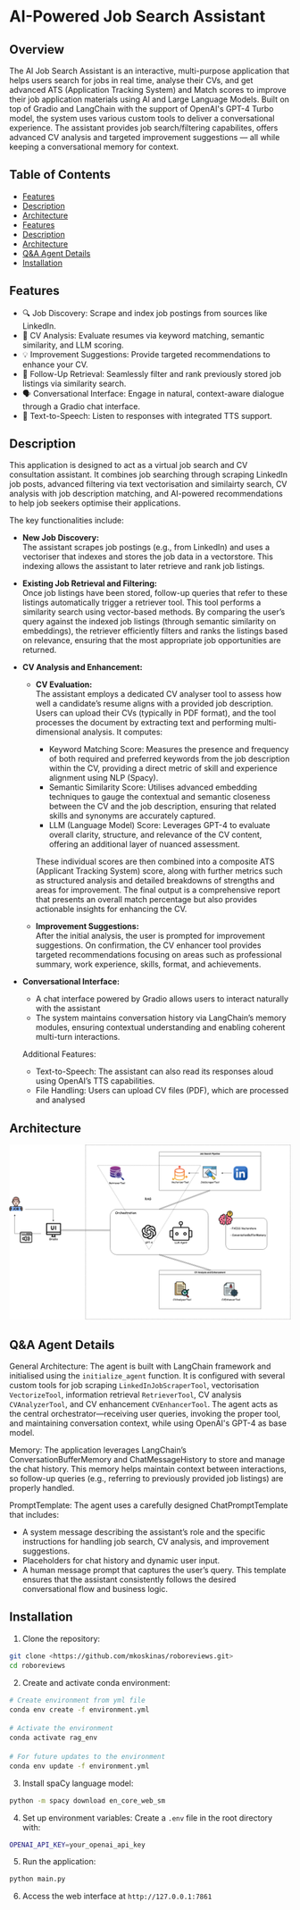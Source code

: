 # AI-Powered Job Search Assistant

## Overview

The AI Job Search Assistant is an interactive, multi-purpose application that helps users search for jobs in real time, analyse their CVs, and get advanced ATS (Application Tracking System) and Match scores το improve their job application materials using AI and Large Language Models. Built on top of Gradio and LangChain with the support of OpenAI's GPT-4 Turbo model, the system uses various custom tools to deliver a conversational experience. The assistant provides job search/filtering capabilites, offers advanced CV analysis and targeted improvement suggestions — all while keeping a conversational memory for context.


## Table of Contents
<!-- toc -->

* [Features](#features)
* [Description](#description)
* [Architecture](#architecture)
* [Features](#features)
* [Description](#description)
* [Architecture](#architecture)
* [Q&A Agent Details](#architecture)
* [Installation](#installation)

<!-- toc stop -->

## Features
- 🔍 Job Discovery: Scrape and index job postings from sources like LinkedIn.
- 📄 CV Analysis: Evaluate resumes via keyword matching, semantic similarity, and LLM scoring.
- 💡 Improvement Suggestions: Provide targeted recommendations to enhance your CV.
- 🔄 Follow-Up Retrieval: Seamlessly filter and rank previously stored job listings via similarity search.
- 🗣️ Conversational Interface: Engage in natural, context-aware dialogue through a Gradio chat interface.
- 🎤 Text-to-Speech: Listen to responses with integrated TTS support.

## Description
This application is designed to act as a virtual job search and CV consultation assistant. It combines job searching through scraping LinkedIn job posts, advanced filtering via text vectorisation and similairty search, CV analysis with job description matching, and AI-powered recommendations to help job seekers optimise their applications.  

The key functionalities include:

- **New Job Discovery:**  
    The assistant scrapes job postings (e.g., from LinkedIn) and uses a vectoriser that indexes and stores the job data in a vectorstore. This indexing allows the assistant to later retrieve and rank job listings.
    
- **Existing Job Retrieval and Filtering:**  
    Once job listings have been stored, follow-up queries that refer to these listings automatically trigger a retriever tool. This tool performs a similarity search using vector-based methods. By comparing the user’s query against the indexed job listings (through semantic similarity on embeddings), the retriever efficiently filters and ranks the listings based on relevance, ensuring that the most appropriate job opportunities are returned.

- **CV Analysis and Enhancement:**
    - **CV Evaluation:**  
     The assistant employs a dedicated CV analyser tool to assess how well a candidate’s resume aligns with a provided job description. Users can upload their CVs (typically in PDF format), and the tool processes the document by extracting text and performing multi-dimensional analysis. It computes:

      - Keyword Matching Score: Measures the presence and frequency of both required and preferred keywords from the job description within the CV, providing a direct metric of skill and experience alignment using NLP (Spacy). 
      - Semantic Similarity Score: Utilises advanced embedding techniques to gauge the contextual and semantic closeness between the CV and the job description, ensuring that related skills and synonyms are accurately captured.
      - LLM (Language Model) Score: Leverages GPT-4 to evaluate overall clarity, structure, and relevance of the CV content, offering an additional layer of nuanced assessment.
      
      These individual scores are then combined into a composite ATS (Applicant Tracking System) score, along with further metrics such as structured analysis and detailed breakdowns of strengths and areas for improvement. The final output is a comprehensive report that presents an overall match percentage but also provides actionable insights for enhancing the CV.     
    - **Improvement Suggestions:**  
    After the initial analysis, the user is prompted for improvement suggestions. On confirmation, the CV enhancer tool provides targeted recommendations focusing on areas such as professional summary, work experience, skills, format, and achievements.

- **Conversational Interface:**  
  * A chat interface powered by Gradio allows users to interact naturally with the assistant
  * The system maintains conversation history via LangChain’s memory modules, ensuring contextual understanding and enabling coherent multi-turn interactions.
  
  Additional Features:
    * Text-to-Speech: The assistant can also read its responses aloud using OpenAI’s TTS capabilities.
    * File Handling: Users can upload CV files (PDF), which are processed and analysed

## Architecture

![Overview AI job search assistant Architecture](diagram.png)


## Q&A Agent Details

General Architecture:
The agent is built with LangChain framework and initialised using the `initialize_agent` function. It is configured with several custom tools for job scraping `LinkedInJobScraperTool`, vectorisation `VectorizeTool`, information retrieval `RetrieverTool`, CV analysis `CVAnalyzerTool`, and CV enhancement `CVEnhancerTool`. The agent acts as the central orchestrator—receiving user queries, invoking the proper tool, and maintaining conversation context, while using OpenAI's GPT-4 as base model. 

Memory:
The application leverages LangChain’s ConversationBufferMemory and ChatMessageHistory to store and manage the chat history. This memory helps maintain context between interactions, so follow-up queries (e.g., referring to previously provided job listings) are properly handled.

PromptTemplate:
The agent uses a carefully designed ChatPromptTemplate that includes:
- A system message describing the assistant’s role and the specific instructions for handling job search, CV analysis, and improvement suggestions.
- Placeholders for chat history and dynamic user input.
- A human message prompt that captures the user’s query. This template ensures that the assistant consistently follows the desired conversational flow and business logic.


## Installation

1. Clone the repository:
```bash
git clone <https://github.com/mkoskinas/roboreviews.git>
cd roboreviews
```
2. Create and activate conda environment:
```bash
# Create environment from yml file
conda env create -f environment.yml

# Activate the environment
conda activate rag_env

# For future updates to the environment
conda env update -f environment.yml
```

3. Install spaCy language model:
```bash
python -m spacy download en_core_web_sm
```

4. Set up environment variables:
Create a `.env` file in the root directory with:
```bash
OPENAI_API_KEY=your_openai_api_key
```

5. Run the application:
```bash
python main.py
```

6. Access the web interface at `http://127.0.0.1:7861`
